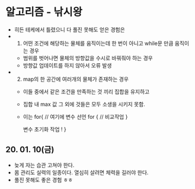 # 알고리즘 - 낚시왕
 - 히든 테케에서 틀렸으니 다 풀진 못해도 얻은 경험은
 - 1. 어떤 조건에 해당하는 물체를 움직이는데 한 번이 아니고 while문 만큼 움직이는 경우
     + 범위를 벗어나면 물체의 방향값을 수시로 바꿔줘야 하는 경우
     - 방향값 업데이트를 하지 않아서 오류 발생
 - 2. map의 한 공간에 여러개의 물체가 존재하는 경우
     - 이들 중에서 같은 조건을 만족하는 것 끼리 집합을 유지하고
     - 집합 내 max 값 그 외에 것들은 모두 소생을 시키지 못함.
     - 이는 for{
         // 여기에 변수 선언
         for {
             // 비교작업
         }

        변수 초기화 작업 !
        }

## 20. 01. 10(금)
 - 늦게 자는 습관 고쳐야 한다.
 - 몸 관리도 실력의 일종이다. 열심히 살려면 체력을 길러야 한다.
 - 풀진 못해도 좋은 경험 ㅎㅎ